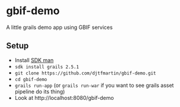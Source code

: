 # gbif-demo
A little grails demo app using GBIF services

## Setup

* Install [SDK man](http://sdkman.io/index.html)
* ```sdk install grails 2.5.1```
* ```git clone https://github.com/djtfmartin/gbif-demo.git```
* ```cd gbif-demo```
* ```grails run-app``` (or ```grails run-war``` if you want to see grails asset pipeline do its thing)
* Look at http://localhost:8080/gbif-demo
